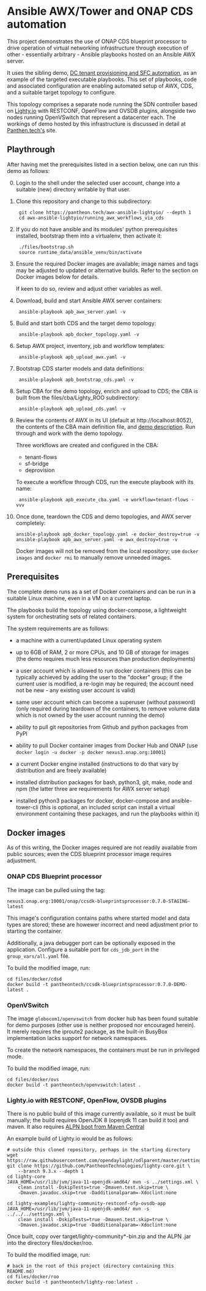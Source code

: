 # Ansible AWX/Tower and ONAP CDS automation

This project demonstrates the use of ONAP CDS blueprint processor
to drive operation of virtual networking infrastructure through
execution of other - essentially arbitrary - Ansible playbooks hosted
on an Ansible AWX server.

It uses the sibling demo, [DC tenant provisioning and SFC automation][demo],
as an example of the targeted executable playbooks. This set of playbooks,
code and associated configuration are enabling automated setup of AWX, CDS,
and a suitable target topology to configure.

This topology comprises a separate node running the SDN controller based
on [Lighty.io][lighty] with RESTCONF, OpenFlow and OVSDB plugins,
alongside two nodes running OpenVSwitch that represent a datacenter each.
The workings of demo hosted by this infrastructure is discussed in detail
at [Panthen.tech's][blog] site.

## Playthrough

After having met the prerequisites listed in a section below, one can run
this demo as follows:

0. Login to the shell under the selected user account, change into
   a suitable (new) directory writable by that user.

1. Clone this repository and change to this subdirectory:

        git clone https://pantheon.tech/awx-ansible-lightyio/ --depth 1
        cd awx-ansible-lightyio/running_awx_workflows_via_cds

2. If you do not have ansible and its modules' python prerequisites
   installed, bootstrap them into a virtualenv, then activate it:

        ./files/bootstrap.sh
        source runtime_data/ansible_venv/bin/activate

3. Ensure the required Docker images are available; image names and
   tags may be adjusted to updated or alternative builds.
   Refer to the section on Docker images below for details.

   If keen to do so, review and adjust other variables as well.

4. Download, build and start Ansible AWX server containers:

        ansible-playbook apb_awx_server.yaml -v

5. Build and start both CDS and the target demo topology:

        ansible-playbook apb_docker_topology.yaml -v

6. Setup AWX project, inventory, job and workflow templates:

        ansible-playbook apb_upload_awx.yaml -v

7. Bootstrap CDS starter models and data definitions:

        ansible-playbook apb_bootstrap_cds.yaml -v

8. Setup CBA for the demo topology, enrich and upload to CDS;
   the CBA is built from the files/cba/Lighty\_ROO subdirectory:

        ansible-playbook apb_upload_cds.yaml -v

9. Review the contents of AWX in its UI (default at http://localhost:8052),
   the contents of the CBA main definition file, and [demo description][blog].
   Run through and work with the demo topology.

   Three workflows are created and configured in the CBA:

   - tenant-flows
   - sf-bridge
   - deprovision

   To execute a workflow through CDS, run the execute playbook with its name:

        ansible-playbook apb_execute_cba.yaml -e workflow=tenant-flows -vvv

10. Once done, teardown the CDS and demo topologies, and AWX server completely:

        ansible-playbook apb_docker_topology.yaml -e docker_destroy=true -v
        ansible-playbook apb_awx_server.yaml -e awx_destroy=true -v

    Docker images will not be removed from the local repository;
    use `docker images` and `docker rmi` to manually remove unneeded images.

## Prerequisites

The complete demo runs as a set of Docker containers and can be run
in a suitable Linux machine, even in a VM on a current laptop.

The playbooks build the topology using docker-compose, a lightweight
system for orchestrating sets of related containers.

The system requirements are as follows:

- a machine with a current/updated Linux operating system

- up to 6GB of RAM, 2 or more CPUs, and 10 GB of storage for images
  (the demo requires much less resources than production deployments)

- a user account which is allowed to run docker containers
  (this can be typically achieved by adding the user to the "docker"
  group; if the current user is modified, a re-login may be required;
  the account need not be new - any existing user account is valid)

- same user account which can become a superuser (without password)
  (only required during teardown of the containers, to remove volume data
  which is not owned by the user account running the demo)

- ability to pull git repositories from Github and python packages from PyPI
  
- ability to pull Docker container images from Docker Hub and ONAP
  (use `docker login -u docker -p docker nexus3.onap.org:10001`)

- a current Docker engine installed
  (instructions to do that vary by distribution and are freely available)

- installed distribution packages for bash, python3, git, make, node and npm
  (the latter three are requirements for AWX server setup)

- installed python3 packages for docker, docker-compose and ansible-tower-cli
  (this is optional, an included script can install a virtual environment
  containing these packages, and run the playbooks within it)

## Docker images

As of this writing, the Docker images required are not readily available from
public sources; even the CDS blueprint processor image requires adjustment.

### ONAP CDS Blueprint processor

The image can be pulled using the tag:

    nexus3.onap.org:10001/onap/ccsdk-blueprintsprocessor:0.7.0-STAGING-latest

This image's configuration contains paths where started model and data types
are stored; these are howewer incorrect and need adjustment prior to starting
the container.

Additionally, a java debugger port can be optionally exposed in the application.
Configure a suitable port for `cds_jdb_port` in the `group_vars/all.yaml` file.

To build the modified image, run:

    cd files/docker/cdsd
    docker build -t pantheontech/ccsdk-blueprintsprocessor:0.7.0-DEMO-latest .

### OpenVSwitch

The image `globocom1/openvswitch` from docker hub has been found suitable for
demo purposes (other use is neither proposed nor encouraged herein).
It merely requires the iproute2 package, as the built-in BusyBox implementation
lacks support for network namespaces.

To create the network namespaces, the containers must be run in privileged mode.

To build the modified image, run:

    cd files/docker/ovs
    docker build -t pantheontech/openvswitch:latest .

### Lighty.io with RESTCONF, OpenFlow, OVSDB plugins

There is no public build of this image currently available, so it must be built
manually; the build requires OpenJDK 8 (openjdk 11 can build it too) and maven.
It also requires [ALPN boot from Maven Central][alpn]

An example build of Lighty.io would be as follows:

    # outside this cloned repository, perhaps in the starting directory
    wget https://raw.githubusercontent.com/opendaylight/odlparent/master/settings.xml
    git clone https://github.com/PantheonTechnologies/lighty-core.git \
        --branch 9.3.x --depth 1
    cd lighty-core
    JAVA_HOME=/usr/lib/jvm/java-11-openjdk-amd64/ mvn -s ../settings.xml \
        clean install -DskipTests=true -Dmaven.test.skip=true \
        -Dmaven.javadoc.skip=true -Dadditionalparam=-Xdoclint:none

    cd lighty-examples/lighty-community-restconf-ofp-ovsdb-app
    JAVA_HOME=/usr/lib/jvm/java-11-openjdk-amd64/ mvn -s ../../../settings.xml \
        clean install -DskipTests=true -Dmaven.test.skip=true \
        -Dmaven.javadoc.skip=true -Dadditionalparam=-Xdoclint:none

Once built, copy over target/lighty-community\*-bin.zip and the ALPN .jar into
the directory files/docker/roo.

To build the modified image, run:

    # back in the root of this project (directory containing this README.md)
    cd files/docker/roo
    docker build -t pantheontech/lighty-roo:latest .


[demo]: ../tenant_provisioning_with_sfc/README.md
[blog]: https://pantheon.tech/awx-ansible-lightyio/
[lighty]: https://lighty.io
[alpn]: https://search.maven.org/artifact/org.mortbay.jetty.alpn/alpn-boot/8.1.13.v20181017/jar
